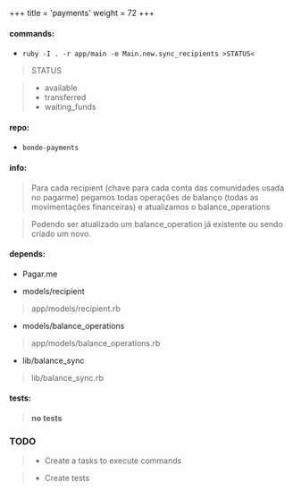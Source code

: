 +++
title = 'payments'
weight = 72
+++


#### commands:

- `ruby -I . -r app/main -e Main.new.sync_recipients >STATUS<`

> STATUS

> * available
> * transferred
> * waiting_funds

#### repo:

- `bonde-payments`

#### info:

> Para cada recipient (chave para cada conta das comunidades usada no pagarme) pegamos todas operações de balanço (todas as movimentações financeiras)  e atualizamos o balance_operations

> Podendo ser atualizado um balance_operation já existente ou sendo criado um novo.

#### depends:

- Pagar.me

- models/recipient

> app/models/recipient.rb

- models/balance_operations

> app/models/balance_operations.rb

- lib/balance_sync

> lib/balance_sync.rb

#### tests:

>  **no tests**


### TODO

> * Create a tasks to execute commands

> * Create tests
